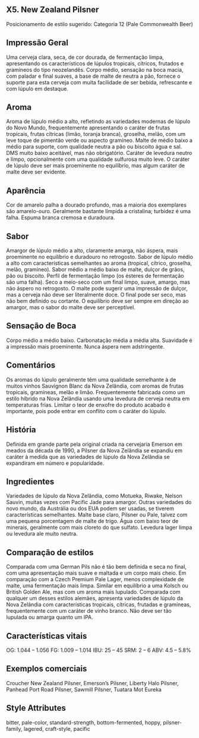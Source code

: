 ## X5. New Zealand Pilsner

Posicionamento de estilo sugerido: Categoria 12 (Pale Commonwealth Beer)

## Impressão Geral

Uma cerveja clara, seca, de cor dourada, de fermentação limpa, apresentando os característicos de lúpulos tropicais, cítricos, frutados e gramíneos do tipo neozelandês. Corpo médio, sensação na boca macia, com paladar e final suaves, a base de malte de neutra a pão, fornece o suporte para esta cerveja com muita facilidade de ser bebida, refrescante e com lúpulo em destaque.

## Aroma

Aroma de lúpulo médio a alto, refletindo as variedades modernas de lúpulo do Novo Mundo, frequentemente apresentando o caráter de frutas tropicais, frutas cítricas (limão, toranja branca), groselha, melão, com um leve toque de pimentão verde ou aspecto gramíneo. Malte de médio baixo a médio para suporte, com qualidade neutra a pão ou biscoito água e sal. DMS muito baixo aceitável, mas não obrigatório. Caráter de levedura neutro e limpo, opcionalmente com uma qualidade sulfurosa muito leve. O caráter de lúpulo deve ser mais proeminente no equilíbrio, mas algum caráter de malte deve ser evidente.

## Aparência

Cor de amarelo palha a dourado profundo, mas a maioria dos exemplares são amarelo-ouro. Geralmente bastante límpida a cristalina; turbidez é uma falha. Espuma branca cremosa e duradoura.

## Sabor

Amargor de lúpulo médio a alto, claramente amarga, não áspera, mais proeminente no equilíbrio e duradouro no retrogosto. Sabor de lúpulo médio a alto com características semelhantes ao aroma (tropical, cítrico, groselha, melão, gramíneo). Sabor médio a médio baixo de malte, dulçor de grãos, pão ou biscoito. Perfil de fermentação limpo (os ésteres de fermentação são uma falha). Seco a meio-seco com um final limpo, suave, amargo, mas não áspero no retrogosto. O malte pode sugerir uma impressão de dulçor, mas a cerveja não deve ser literalmente doce. O final pode ser seco, mas não bem definido ou cortante. O equilíbrio deve ser sempre em direção ao amargor, mas o sabor do malte deve ser perceptível.

## Sensação de Boca

Corpo médio a médio baixo. Carbonatação média a média alta. Suavidade é a impressão mais proeminente. Nunca áspera nem adstringente.

## Comentários

Os aromas do lúpulo geralmente têm uma qualidade semelhante à de muitos vinhos Sauvignon Blanc da Nova Zelândia, com aromas de frutas tropicais, gramíneas, melão e limão. Frequentemente fabricada como um estilo híbrido na Nova Zelândia usando uma levedura de cerveja neutra em temperaturas frias. Limitar o teor de enxofre do produto acabado é importante, pois pode entrar em conflito com o caráter do lúpulo.

## História

Definida em grande parte pela original criada na cervejaria Emerson em meados da década de 1990, a Pilsner da Nova Zelândia se expandiu em caráter à medida que as variedades de lúpulo da Nova Zelândia se expandiram em número e popularidade.

## Ingredientes

Variedades de lúpulo da Nova Zelândia, como Motueka, Riwake, Nelson Sauvin, muitas vezes com Pacific Jade para amargor. Outras variedades do novo mundo, da Austrália ou dos EUA podem ser usadas, se tiverem características semelhantes. Malte base claro, Pilsner ou Pale, talvez com uma pequena porcentagem de malte de trigo. Água com baixo teor de minerais, geralmente com mais cloreto do que sulfato. Levedura lager limpa ou levedura ale muito neutra.

## Comparação de estilos

Comparada com uma German Pils não é tão bem definida e seca no final, com uma apresentação mais suave e maltada e um corpo mais cheio. Em comparação com a Czech Premium Pale Lager, menos complexidade de malte, uma fermentação mais limpa. Similar em equilíbrio a uma Kolsch ou British Golden Ale, mas com um aroma mais lupulado. Comparada com qualquer um desses estilos alemães, apresenta variedades de lúpulo da Nova Zelândia com características tropicais, cítricas, frutadas e gramíneas, frequentemente com um caráter de vinho branco. Não deve ser tão lupulada ou amarga quanto um IPA.

## Características vitais

OG: 1.044 – 1.056
FG: 1.009 – 1.014
IBU: 25 – 45
SRM: 2 – 6
ABV: 4.5 – 5.8%

## Exemplos comerciais

Croucher New Zealand Pilsner, Emerson’s Pilsner, Liberty Halo Pilsner, Panhead Port Road Pilsner, Sawmill Pilsner, Tuatara Mot Eureka

## Style Attributes

bitter, pale-color, standard-strength, bottom-fermented, hoppy, pilsner-family, lagered, craft-style, pacific
